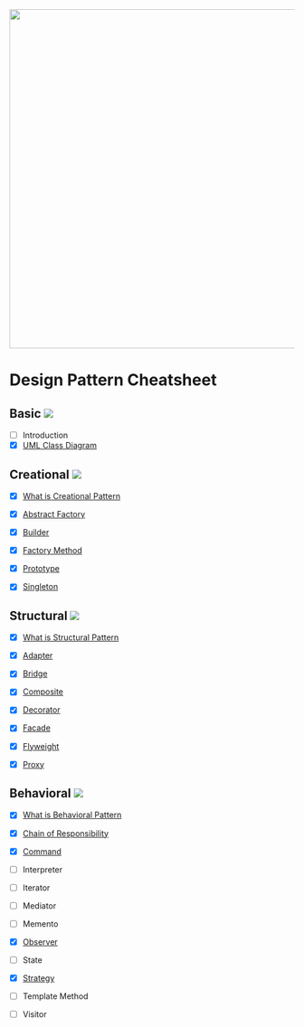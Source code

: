 <img src="https://user-images.githubusercontent.com/33388801/183260904-1da89fdf-4995-4d7c-8c01-dca6db622353.jpg" width="600"/>

# Design Pattern Cheatsheet

## Basic ![](https://us-central1-progress-markdown.cloudfunctions.net/progress/50)

- [ ] Introduction
- [x] [UML Class Diagram](https://blog.naver.com/mym0404/222840876463)

## Creational ![](https://us-central1-progress-markdown.cloudfunctions.net/progress/100)

- [x] [What is Creational Pattern](https://blog.naver.com/mym0404/222844233403)

- [x] [Abstract Factory](https://blog.naver.com/mym0404/222842458367)
- [x] [Builder](https://blog.naver.com/mym0404/222844271451)
- [x] [Factory Method](https://blog.naver.com/mym0404/222844357913)
- [x] [Prototype](https://blog.naver.com/mym0404/222842448782)
- [x] [Singleton](https://blog.naver.com/mym0404/222842411627)

## Structural ![](https://us-central1-progress-markdown.cloudfunctions.net/progress/100)

- [x] [What is Structural Pattern](https://blog.naver.com/mym0404/222846151743)

- [x] [Adapter](https://blog.naver.com/mym0404/222846177017)
- [x] [Bridge](https://blog.naver.com/mym0404/222846997951) 
- [x] [Composite](https://blog.naver.com/mym0404/222840888281)
- [x] [Decorator](https://blog.naver.com/mym0404/222841827633)
- [x] [Facade](https://blog.naver.com/mym0404/222841842528)
- [x] [Flyweight](https://blog.naver.com/mym0404/222841950503)
- [x] [Proxy](https://blog.naver.com/mym0404/222847740162)

## Behavioral ![](https://us-central1-progress-markdown.cloudfunctions.net/progress/42)

- [x] [What is Behavioral Pattern](https://blog.naver.com/mym0404/222847765240)

- [x] [Chain of Responsibility](https://blog.naver.com/mym0404/222848131115)
- [x] [Command](https://blog.naver.com/mym0404/222841601512)
- [ ] Interpreter
- [ ] Iterator
- [ ] Mediator
- [ ] Memento
- [x] [Observer](https://blog.naver.com/mym0404/222841574727)
- [ ] State
- [x] [Strategy](https://blog.naver.com/mym0404/222841499913)
- [ ] Template Method
- [ ] Visitor
